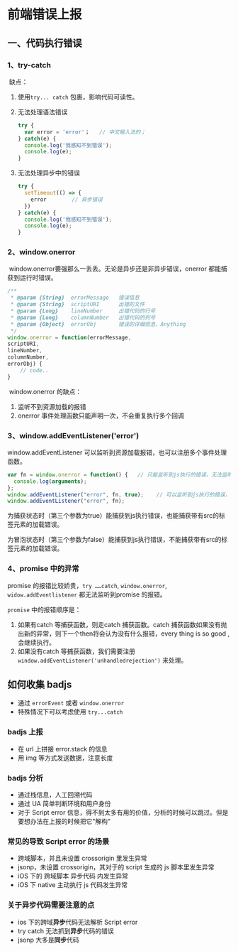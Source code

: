 # 前端错误上报

## 一、代码执行错误

### 1、try-catch

​	缺点：

1. 使用`try... catch` 包裹，影响代码可读性。

2. 无法处理语法错误

   ```javascript
   try {
     var error = 'error'；   // 中文输入法的；
   } catch(e) {
     console.log('我感知不到错误');
     console.log(e);
   }
   ```

3. 无法处理异步中的错误

   ```javascript
   try {
     setTimeout(() => {
       error        // 异步错误
     })
   } catch(e) {
     console.log('我感知不到错误');
     console.log(e);
   }
   ```

### 2、window.onerror

​	window.onerror要强那么一丢丢。无论是异步还是非异步错误，onerror 都能捕获到运行时错误。

```javascript
/**
 * @param {String}  errorMessage   错误信息
 * @param {String}  scriptURI      出错的文件
 * @param {Long}    lineNumber     出错代码的行号
 * @param {Long}    columnNumber   出错代码的列号
 * @param {Object}  errorObj       错误的详细信息，Anything
 */
window.onerror = function(errorMessage, 
scriptURI, 
lineNumber,
columnNumber,
errorObj) { 
    // code..
}
```

​	window.onerror 的缺点：

1. 监听不到资源加载的报错
2. onerror 事件处理函数只能声明一次，不会重复执行多个回调

### 3、window.addEventListener('error')

window.addEventListener 可以监听到资源加载报错，也可以注册多个事件处理函数。

```javascript
var fn = window.onerror = function() {   // 只能监听到js执行的错误，无法监听资源加载的错误
  console.log(arguments);
};
window.addEventListener("error", fn, true);    // 可以监听到js执行的错误，和资源加载的错误
window.addEventListener("error", fn);
```

为捕获状态时（第三个参数为true）能捕获到js执行错误，也能捕获带有src的标签元素的加载错误。

为冒泡状态时（第三个参数为false）能捕获到js执行错误，不能捕获带有src的标签元素的加载错误。

### 4、promise 中的异常

promise 的报错比较娇贵，`try ……catch`, `window.onerror`, `widow.addEventlistener` 都无法监听到promise 的报错。

`promise` 中的报错顺序是：

1. 如果有catch 等捕获函数，则走catch 捕获函数。catch 捕获函数如果没有抛出新的异常，则下一个then将会认为没有什么报错，every thing is so good , 会继续执行。
2. 如果没有catch 等捕获函数，我们需要注册 `window.addEventListener('unhandledrejection')` 来处理。

## 如何收集 badjs

- 通过 `errorEvent` 或者 `window.onerror`
- 特殊情况下可以考虑使用 `try...catch`

### badjs 上报

- 在 url 上拼接 error.stack 的信息
- 用 img 等方式发送数据，注意长度

### badjs 分析

- 通过栈信息，人工回溯代码
- 通过 UA 简单判断环境和用户身份
- 对于 Script error 信息，得不到太多有用的价值，分析的时候可以跳过。但是要想办法在上报的时候把它"解构"

### 常见的导致 Script error 的场景

- 跨域脚本，并且未设置 crossorigin 里发生异常
- jsonp，未设置 crossorigin，其对于的 script 生成的 js 脚本里发生异常
- iOS 下的 跨域脚本 异步代码 内发生异常
- iOS 下 native 主动执行 js 代码发生异常

### 关于异步代码需要注意的点

- ios 下的跨域**异步**代码无法解析 Script error
- try catch 无法抓到**异步**代码的错误
- jsonp 大多是**同步**代码

